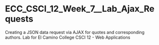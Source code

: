 # ECC_CSCI_12_Week_7__Lab_Ajax_Requests
Creating a JSON data request via AJAX for quotes and corresponding authors. Lab for El Camino College CSCI 12 - Web Applications
